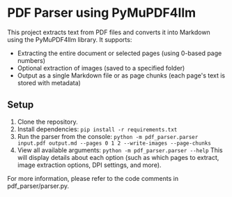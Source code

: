 # PDF Parser using PyMuPDF4llm

This project extracts text from PDF files and converts it into Markdown using the PyMuPDF4llm library.
It supports:

- Extracting the entire document or selected pages (using 0-based page numbers)
- Optional extraction of images (saved to a specified folder)
- Output as a single Markdown file or as page chunks (each page's text is stored with metadata)

## Setup

1. Clone the repository.
2. Install dependencies: `pip install -r requirements.txt`
3. Run the parser from the console: `python -m pdf_parser.parser input.pdf output.md --pages 0 1 2 --write-images --page-chunks`
4. View all available arguments: `python -m pdf_parser.parser --help`
    This will display details about each option (such as which pages to extract, image extraction options, DPI settings, and more).

For more information, please refer to the code comments in pdf_parser/parser.py.
